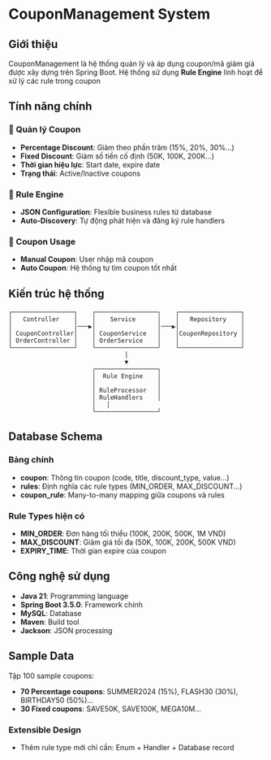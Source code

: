 # CouponManagement System

## Giới thiệu

CouponManagement là hệ thống quản lý và áp dụng coupon/mã giảm giá được xây dựng trên Spring Boot. Hệ thống sử dụng **Rule Engine** linh hoạt để xử lý các rule trong coupon

## Tính năng chính

### 🎫 Quản lý Coupon
- **Percentage Discount**: Giảm theo phần trăm (15%, 20%, 30%...)
- **Fixed Discount**: Giảm số tiền cố định (50K, 100K, 200K...)
- **Thời gian hiệu lực**: Start date, expire date
- **Trạng thái**: Active/Inactive coupons

### 🔧 Rule Engine
- **JSON Configuration**: Flexible business rules từ database
- **Auto-Discovery**: Tự động phát hiện và đăng ký rule handlers

### 📱 Coupon Usage
- **Manual Coupon**: User nhập mã coupon
- **Auto Coupon**: Hệ thống tự tìm coupon tốt nhất

## Kiến trúc hệ thống

```
┌─────────────────┐    ┌─────────────────┐    ┌─────────────────┐
│   Controller    │    │    Service      │    │   Repository    │
│                 │───▶│                 │───▶│                 │
│ CouponController│    │ CouponService   │    │CouponRepository │
│ OrderController │    │ OrderService    │    │                 │
└─────────────────┘    └─────────────────┘    └─────────────────┘
                                │
                                ▼
                       ┌─────────────────┐
                       │  Rule Engine    │
                       │                 │
                       │ RuleProcessor   │
                       │ RuleHandlers    │
                       │   │
                       └─────────────────┘
```

## Database Schema

### Bảng chính
- **coupon**: Thông tin coupon (code, title, discount_type, value...)
- **rules**: Định nghĩa các rule types (MIN_ORDER, MAX_DISCOUNT...)
- **coupon_rule**: Many-to-many mapping giữa coupons và rules

### Rule Types hiện có
- **MIN_ORDER**: Đơn hàng tối thiểu (100K, 200K, 500K, 1M VND)
- **MAX_DISCOUNT**: Giảm giá tối đa (50K, 100K, 200K, 500K VND)
- **EXPIRY_TIME**: Thời gian expire của coupon

## Công nghệ sử dụng

- **Java 21**: Programming language
- **Spring Boot 3.5.0**: Framework chính
- **MySQL**: Database
- **Maven**: Build tool
- **Jackson**: JSON processing

## Sample Data

Tập 100 sample coupons:
- **70 Percentage coupons**: SUMMER2024 (15%), FLASH30 (30%), BIRTHDAY50 (50%)...
- **30 Fixed coupons**: SAVE50K, SAVE100K, MEGA10M...


### Extensible Design
- Thêm rule type mới chỉ cần: Enum + Handler + Database record
